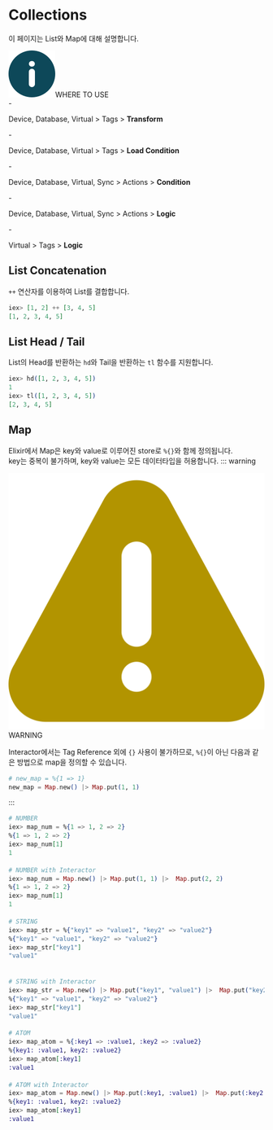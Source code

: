# Collections
이 페이지는 List와 Map에 대해 설명합니다.
<div class="info">
  <div class="info-title"><img src="../../img/icon/info.svg">WHERE TO USE</div>
  - <p>Device, Database, Virtual > Tags > <b>Transform</b></p>
  - <p>Device, Database, Virtual > Tags > <b>Load Condition</b></p>
  - <p>Device, Database, Virtual, Sync > Actions > <b>Condition</b></p>
  - <p>Device, Database, Virtual, Sync > Actions > <b>Logic</b></p>
  - <p>Virtual > Tags > <b>Logic</b></p>
</div>

## List Concatenation
`++` 연산자를 이용하여 List를 결합합니다.
``` elixir
iex> [1, 2] ++ [3, 4, 5]
[1, 2, 3, 4, 5]
```
## List Head / Tail
List의 Head를 반환하는 `hd`와 Tail을 반환하는 `tl` 함수를 지원합니다.
``` elixir
iex> hd([1, 2, 3, 4, 5])
1
iex> tl([1, 2, 3, 4, 5])
[2, 3, 4, 5]
```
## Map
Elixir에서 Map은 key와 value로 이루어진 store로 `%{}`와 함께 정의됩니다.  
key는 중복이 불가하며, key와 value는 모든 데이터타입을 허용합니다.
::: warning <p class="custom-block-title"><img src="../../img/icon/warning.svg">WARNING</p>
Interactor에서는 Tag Reference 외에 `{}` 사용이 불가하므로, `%{}`이 아닌 다음과 같은 방법으로 map을 정의할 수 있습니다. 
``` elixir
# new_map = %{1 => 1}
new_map = Map.new() |> Map.put(1, 1)
```
:::
``` elixir
# NUMBER
iex> map_num = %{1 => 1, 2 => 2}
%{1 => 1, 2 => 2}
iex> map_num[1]
1

# NUMBER with Interactor
iex> map_num = Map.new() |> Map.put(1, 1) |>  Map.put(2, 2)
%{1 => 1, 2 => 2}
iex> map_num[1]
1

# STRING
iex> map_str = %{"key1" => "value1", "key2" => "value2"}
%{"key1" => "value1", "key2" => "value2"}
iex> map_str["key1"]
"value1"


# STRING with Interactor
iex> map_str = Map.new() |> Map.put("key1", "value1") |>  Map.put("key2", "value2")
%{"key1" => "value1", "key2" => "value2"}
iex> map_str["key1"]
"value1"

# ATOM
iex> map_atom = %{:key1 => :value1, :key2 => :value2}
%{key1: :value1, key2: :value2}
iex> map_atom[:key1]
:value1

# ATOM with Interactor
iex> map_atom = Map.new() |> Map.put(:key1, :value1) |>  Map.put(:key2 , :value2)
%{key1: :value1, key2: :value2}
iex> map_atom[:key1]
:value1
```